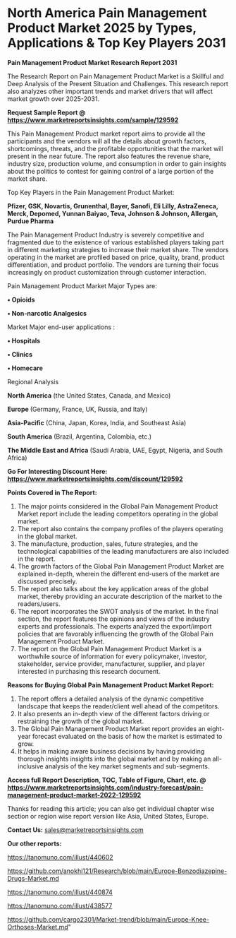 # North America Pain Management Product Market 2025 by Types, Applications & Top Key Players 2031

<strong>Pain Management Product Market Research Report 2031</strong>

The Research Report on Pain Management Product Market is a Skillful and Deep Analysis of the Present Situation and Challenges. This research report also analyzes other important trends and market drivers that will affect market growth over 2025-2031.

<strong>Request Sample Report @ <a href=https://www.marketreportsinsights.com/sample/129592>https://www.marketreportsinsights.com/sample/129592</a></strong>

This Pain Management Product market report aims to provide all the participants and the vendors will all the details about growth factors, shortcomings, threats, and the profitable opportunities that the market will present in the near future. The report also features the revenue share, industry size, production volume, and consumption in order to gain insights about the politics to contest for gaining control of a large portion of the market share.

Top Key Players in the Pain Management Product Market:

<strong>Pfizer, GSK, Novartis, Grunenthal, Bayer, Sanofi, Eli Lilly, AstraZeneca, Merck, Depomed, Yunnan Baiyao, Teva, Johnson & Johnson, Allergan, Purdue Pharma</strong>

The Pain Management Product Industry is severely competitive and fragmented due to the existence of various established players taking part in different marketing strategies to increase their market share. The vendors operating in the market are profiled based on price, quality, brand, product differentiation, and product portfolio. The vendors are turning their focus increasingly on product customization through customer interaction.

Pain Management Product Market Major Types are:

<strong>• Opioids

• Non-narcotic Analgesics</strong>

Market Major end-user applications :

<strong>• Hospitals

• Clinics

• Homecare</strong>

Regional Analysis

</u><strong><b>North America</b></strong> (the United States, Canada, and Mexico)

<strong><b>Europe </b></strong>(Germany, France, UK, Russia, and Italy)

<strong><b>Asia-Pacific</b></strong> (China, Japan, Korea, India, and Southeast Asia)

<strong><b>South America</b></strong> (Brazil, Argentina, Colombia, etc.)

<strong><b>The Middle East and Africa</b></strong> (Saudi Arabia, UAE, Egypt, Nigeria, and South Africa)

<strong>Go For Interesting Discount Here: <a href=https://www.marketreportsinsights.com/discount/129592>https://www.marketreportsinsights.com/discount/129592</a></strong>

<strong>Points Covered in The Report:</strong>
<ol>
  <li>The major points considered in the Global Pain Management Product Market report include the leading competitors operating in the global market.</li>
  <li>The report also contains the company profiles of the players operating in the global market.</li>
  <li>The manufacture, production, sales, future strategies, and the technological capabilities of the leading manufacturers are also included in the report.</li>
  <li>The growth factors of the Global Pain Management Product Market are explained in-depth, wherein the different end-users of the market are discussed precisely.</li>
  <li>The report also talks about the key application areas of the global market, thereby providing an accurate description of the market to the readers/users.</li>
  <li>The report incorporates the SWOT analysis of the market. In the final section, the report features the opinions and views of the industry experts and professionals. The experts analyzed the export/import policies that are favorably influencing the growth of the Global Pain Management Product Market.</li>
  <li>The report on the Global Pain Management Product Market is a worthwhile source of information for every policymaker, investor, stakeholder, service provider, manufacturer, supplier, and player interested in purchasing this research document.</li>
</ol>
<strong>Reasons for Buying Global Pain Management Product Market Report:</strong>

<ol>
  <li>The report offers a detailed analysis of the dynamic competitive landscape that keeps the reader/client well ahead of the competitors.</li>
  <li>It also presents an in-depth view of the different factors driving or restraining the growth of the global market.</li>
  <li>The Global Pain Management Product Market report provides an eight-year forecast evaluated on the basis of how the market is estimated to grow.</li>
  <li>It helps in making aware business decisions by having providing thorough insights insights into the global market and by making an all-inclusive analysis of the key market segments and sub-segments.</li>
</ol>
<strong>Access full Report Description, TOC, Table of Figure, Chart, etc. @ <a href=https://www.marketreportsinsights.com/industry-forecast/pain-management-product-market-2022-129592>https://www.marketreportsinsights.com/industry-forecast/pain-management-product-market-2022-129592</a></strong>


Thanks for reading this article; you can also get individual chapter wise section or region wise report version like Asia, United States, Europe.

<strong>Contact Us:</strong>
sales@marketreportsinsights.com

<strong>Our other reports:</strong>

<a href=https://tanomuno.com/illust/440602>https://tanomuno.com/illust/440602</a>

<a href=https://github.com/anokhi121/Research/blob/main/Europe-Benzodiazepine-Drugs-Market.md>https://github.com/anokhi121/Research/blob/main/Europe-Benzodiazepine-Drugs-Market.md</a>

<a href=https://tanomuno.com/illust/440874>https://tanomuno.com/illust/440874</a>

<a href=https://tanomuno.com/illust/438577>https://tanomuno.com/illust/438577</a>

<a href=https://github.com/cargo2301/Market-trend/blob/main/Europe-Knee-Orthoses-Market.md>https://github.com/cargo2301/Market-trend/blob/main/Europe-Knee-Orthoses-Market.md</a>"
